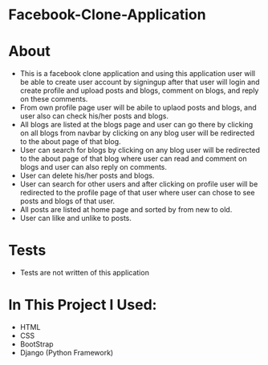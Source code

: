 # Facebook-Clone-Application


# About
* This is a facebook clone application and using this application user will be able to create user account by signingup after that user will login and create profile and upload posts and blogs, comment on blogs, and reply on these comments.
* From own profile page user will be abile to uplaod posts and blogs, and user also can check his/her posts and blogs.
* All blogs are listed at the blogs page and user can go there by clicking on all blogs from navbar by clicking on any blog user will be redirected to the about page of that blog.
* User can search for blogs by clicking on any blog user will be redirected to the about page of that blog where user can read and comment on blogs and user can also reply on comments.
* User can delete his/her posts and blogs.
* User can search for other users and after clicking on profile user will be redirected to the profile page of that user where user can chose to see posts and blogs of that user.
* All posts are listed at home page and sorted by from new to old.
* User can lilke and unlike to posts.


# Tests
* Tests are not written of this application

# In This Project I Used:

* HTML
* CSS
* BootStrap
* Django (Python Framework)
